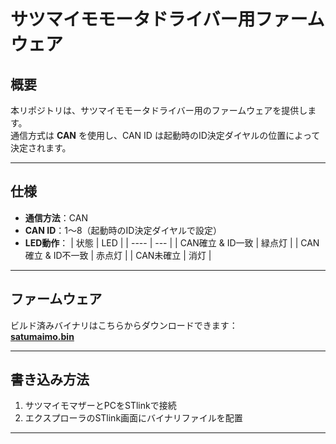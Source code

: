 # サツマイモモータドライバー用ファームウェア

## 概要
本リポジトリは、サツマイモモータドライバー用のファームウェアを提供します。  
通信方式は **CAN** を使用し、CAN ID は起動時のID決定ダイヤルの位置によって決定されます。  

---

## 仕様
- **通信方法**：CAN
- **CAN ID**：1〜8（起動時のID決定ダイヤルで設定）
- **LED動作**：
  | 状態 | LED |
  | ---- | --- |
  | CAN確立 & ID一致 | 緑点灯 |
  | CAN確立 & ID不一致 | 赤点灯 |
  | CAN未確立 | 消灯 |

---

## ファームウェア
ビルド済みバイナリはこちらからダウンロードできます：  
[**satumaimo.bin**](https://github.com/omuct-robotclub/satumaimo-farm/blob/main/STM32CubeIDE/Debug/satumaimo.bin)

---

## 書き込み方法
1. サツマイモマザーとPCをSTlinkで接続
2. エクスプローラのSTlink画面にバイナリファイルを配置

---
